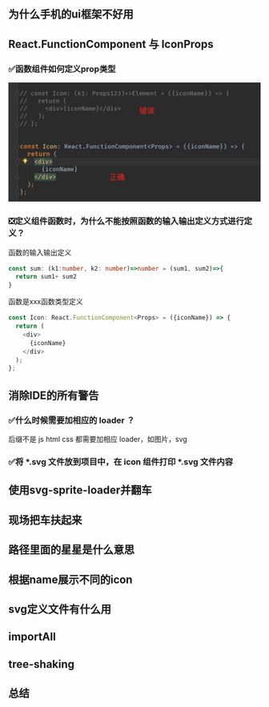 ## 为什么手机的ui框架不好用

## React.FunctionComponent 与 IconProps

### ✅函数组件如何定义prop类型

![](https://raw.githubusercontent.com/wojiaofengzhongzhuifeng/image-host/master/img/20190804153655.png) 

### ❎定义组件函数时，为什么不能按照函数的输入输出定义方式进行定义？

函数的输入输出定义
```typescript
const sum: (k1:number, k2: number)=>number = (sum1, sum2)=>{
  return sum1+ sum2
}
```

函数是xxx函数类型定义
```typescript jsx
const Icon: React.FunctionComponent<Props> = ({iconName}) => {
  return (
    <div>
      {iconName}
    </div>
  );
};
```

## 消除IDE的所有警告

### ✅什么时候需要加相应的 loader ？

后缀不是 js html css 都需要加相应 loader，如图片，svg

### ✅将 *.svg 文件放到项目中，在 icon 组件打印 *.svg 文件内容



## 使用svg-sprite-loader并翻车

## 现场把车扶起来

## 路径里面的星星是什么意思 

## 根据name展示不同的icon

## svg定义文件有什么用

## importAll

## tree-shaking

## 总结 
